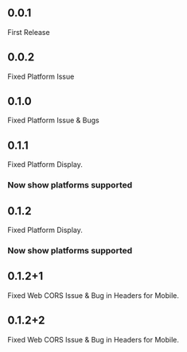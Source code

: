 ## 0.0.1
 First Release

## 0.0.2
 Fixed Platform Issue

## 0.1.0
 Fixed Platform Issue & Bugs
 
## 0.1.1
 Fixed Platform Display.
 ### Now show platforms supported

## 0.1.2
 Fixed Platform Display.
 ### Now show platforms supported

## 0.1.2+1
 Fixed Web CORS Issue & Bug in Headers for Mobile.

## 0.1.2+2
Fixed Web CORS Issue & Bug in Headers for Mobile.
